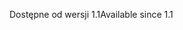 <span data-ttu-id="81cd0-101">Dostępne od wersji 1.1</span><span class="sxs-lookup"><span data-stu-id="81cd0-101">Available since 1.1</span></span>